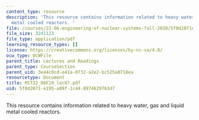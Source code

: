 ```yaml
---
content_type: resource
description: 'This resource contains information related to heavy water, gas and liquid
  metal cooled reactors. '
file: /courses/22-06-engineering-of-nuclear-systems-fall-2010/5f0d2071e195a09f1c448974629763d7_MIT22_06F10_lec07.pdf
file_size: 3241123
file_type: application/pdf
learning_resource_types: []
license: https://creativecommons.org/licenses/by-nc-sa/4.0/
ocw_type: OCWFile
parent_title: Lectures and Readings
parent_type: CourseSection
parent_uid: 3e44c0cd-e41a-0732-a2e2-bc525a0718ea
resourcetype: Document
title: MIT22_06F10_lec07.pdf
uid: 5f0d2071-e195-a09f-1c44-8974629763d7
---
```

This resource contains information related to heavy water, gas and liquid metal cooled reactors. 